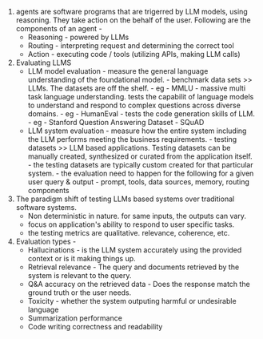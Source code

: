 1. agents are software programs that are trigerred by LLM models, using reasoning. They take action on the behalf of the user. Following are the components of an agent -
   - Reasoning - powered by LLMs
   - Routing - interpreting request and determining the correct tool
   - Action - executing code / tools (utilizing APIs, making LLM calls)
3. Evaluating LLMS
   - LLM model evaluation - measure the general language understanding of the foundational model.
         - benchmark data sets >> LLMs. The datasets are off the shelf. 
         - eg - MMLU - massive multi task language understanding. tests the capabilit of language models to understand and respond to complex questions across diverse domains.
         - eg - HumanEval - tests the code generation skills of LLM.
         - eg - Stanford Question Answering Dataset - SQuAD
   - LLM system evaluation - measure how the entire system including the LLM performs meeting the business requirements.
         - testing datasets >> LLM based applications. Testing datasets can be manually created, synthesized or curated from the application itself.
         - the testing datasets are typically custom created for that particular system.
         - the evaluation need to happen for the following for a given user query & output - prompt, tools, data sources, memory, routing components
4. The paradigm shift of testing LLMs based systems over traditional software systems.
   - Non deterministic in nature. for same inputs, the outputs can vary.
   - focus on application's ability to respond to user specific tasks.
   - the testing metrics are qualitative. relevance, coherence, etc.
5. Evaluation types -
   - Hallucinations - is the LLM system accurately using the provided context or is it making things up.
   - Retrieval relevance - The query and documents retrieved by the system is relevant to the query.
   - Q&A accuracy on the retrieved data - Does the response match the ground truth or the user needs.
   - Toxicity - whether the system outputing harmful or undesirable language
   - Summarization performance 
   - Code writing correctness and readability
